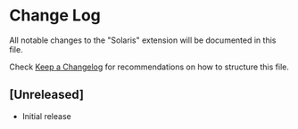 # Change Log

All notable changes to the "Solaris" extension will be documented in this file.

Check [Keep a Changelog](http://keepachangelog.com/) for recommendations on how to structure this file.

## [Unreleased]

- Initial release

